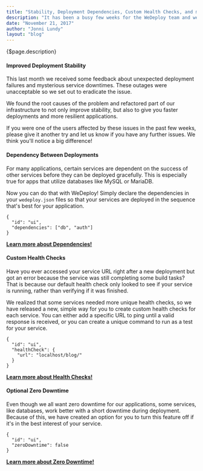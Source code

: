 ```yaml
---
title: "Stability, Deployment Dependencies, Custom Health Checks, and more!"
description: "It has been a busy few weeks for the WeDeploy team and we are excited to share some of the new features and fixes we've been working on!"
date: "November 21, 2017"
author: "Jonni Lundy"
layout: "blog"
---
```


<article>

{$page.description}

#### Improved Deployment Stability

This last month we received some feedback about unexpected deployment failures and mysterious service downtimes. These outages were unacceptable so we set out to eradicate the issue.

We found the root causes of the problem and refactored part of our infrastructure to not only improve stability, but also to give you faster deployments and more resilient applications.

If you were one of the users affected by these issues in the past few weeks, please give it another try and let us know if you have any further issues. We think you'll notice a big difference!

#### Dependency Between Deployments

For many applications, certain services are dependent on the success of other services before they can be deployed gracefully. This is especially true for apps that utilize databases like MySQL or MariaDB.

Now you can do that with WeDeploy! Simply declare the dependencies in your `wedeploy.json` files so that your services are deployed in the sequence that's best for your application.

```application/json
{
  "id": "ui",
  "dependencies": ["db", "auth"]
}
```

​**[Learn more about Dependencies!​](/docs/configure/the-wedeployjson/#dependencies)**

#### Custom Health Checks

Have you ever accessed your service URL right after a new deployment but got an error because the service was still completing some build tasks? That is because our default health check only looked to see if your service is running, rather than verifying if it was finished.

We realized that some services needed more unique health checks, so we have released a new, simple way for you to create custom health checks for each service. You can either add a specific URL to ping until a valid response is received, or you can create a unique command to run as a test for your service.

```application/json
{
  "id": "ui",
  "healthCheck": {
    "url": "localhost/blog/"
  }
}
```

**[Learn more about Health Checks!​](/docs/configure/the-wedeployjson/#healthCheck)**

#### Optional Zero Downtime

Even though we all want zero downtime for our applications, some services, like databases, work better with a short downtime during deployment. Because of this, we have created an option for you to turn this feature off if it's in the best interest of your service.

```application/json
{
  "id": "ui",
  "zeroDowntime": false
}
```

**[Learn more about Zero Downtime!](/docs/configure/the-wedeployjson/#zeroDowntime)**

</article>
